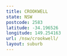 ```yaml
---
title: CROOKWELL
state: NSW
postcode: 2583
latitude: -34.196526
longitude: 149.254163
url: /nsw/crookwell/
layout: suburb
---
```

